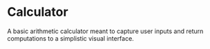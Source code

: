 # Calculator
A basic arithmetic calculator meant to capture user inputs and return computations to a simplistic visual interface.
